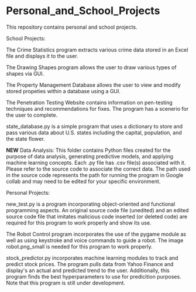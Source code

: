 # Personal_and_School_Projects
This repository contains personal and school projects.

School Projects:

The Crime Statistics program extracts various crime data stored in an Excel file and displays it to the user.

The Drawing Shapes program allows the user to draw various types of shapes via GUI. 

The Property Management Database  allows the user to view and modify stored propeties within a database using a GUI.

The Penetration Testing Website contains information on pen-testing techniques and recommendations for fixes. The program has a scenerio for the user to complete.

state_database.py is a simple program that uses a dictionary to store and pass various data about U.S. states including the capital, population, and the state flower.

**NEW** Data Analysis: This folder contains Python files created for the purpose of data analysis, generating predictive models, and applying machine learning concepts. Each .py file has .csv file(s) associated with it. Please refer to the source code to associate the correct data. The path used in the source code represents the path for running the program in Google collab and may need to be edited for your specific environment.

Personal Projects:

new_test.py is a program incorporating object-oriented and functional programming aspects. An original source code file (unedited) and an edited source code file that imitates malicious code inserted (or deleted code) are required for this program to work properly and show its use.

The Robot Control program incorporates the use of the pygame module as well as using keystroke and voice commands to guide a robot. The image robot.png_small is needed for this program to work properly.

stock_predictor.py incorporates machine learning modules to track and predict stock prices. The program pulls data from Yahoo Finance and display's an actual and predicted trend to the user. Additionally, this program finds the best hyperparameters to use for predicition purposes. Note that this program is still under development.
